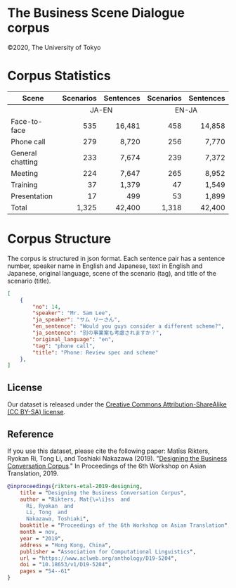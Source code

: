 # The Business Scene Dialogue corpus
©2020, The University of Tokyo

# Corpus Statistics


<table>
<thead>
  <tr>
    <th>Scene</th>
    <th>Scenarios</th>
    <th>Sentences</th>
    <th>Scenarios</th>
    <th>Sentences</th>
  </tr>
</thead>
<tbody>
  <tr>
    <td></td>
    <td align="center" colspan="2">JA-EN</td>
    <td align="center" colspan="2">EN-JA</td>
  </tr>
  <tr>
    <td>Face-to-face</td>
    <td align="right">535</td>
    <td align="right">16,481</td>
    <td align="right">458</td>
    <td align="right">14,858</td>
  </tr>
  <tr>
    <td>Phone call</td>
    <td align="right">279</td>
    <td align="right">8,720</td>
    <td align="right">256</td>
    <td align="right">7,770</td>
  </tr>
  <tr>
    <td>General chatting</td>
    <td align="right">233</td>
    <td align="right">7,674</td>
    <td align="right">239</td>
    <td align="right">7,372</td>
  </tr>
  <tr>
    <td>Meeting</td>
    <td align="right">224</td>
    <td align="right">7,647</td>
    <td align="right">265</td>
    <td align="right">8,952</td>
  </tr>
  <tr>
    <td>Training</td>
    <td align="right">37</td>
    <td align="right">1,379</td>
    <td align="right">47</td>
    <td align="right">1,549</td>
  </tr>
  <tr>
    <td>Presentation</td>
    <td align="right">17</td>
    <td align="right">499</td>
    <td align="right">53</td>
    <td align="right">1,899</td>
  </tr>
  <tr>
    <td>Total</td>
    <td align="right">1,325</td>
    <td align="right">42,400</td>
    <td align="right">1,318</td>
    <td align="right">42,400</td>
  </tr>
</tbody>
</table>


# Corpus Structure

The corpus is structured in json format. Each sentence pair has a sentence number, speaker name in English and Japanese, text in English and Japanese, original language, scene of the scenario (tag), and title of the scenario (title).

```json
[
    {
        "no": 14,
        "speaker": "Mr. Sam Lee",
        "ja_speaker": "サム リーさん",
        "en_sentence": "Would you guys consider a different scheme?",
        "ja_sentence": "別の事業案も考慮されますか？",
        "original_language": "en",
        "tag": "phone call",
        "title": "Phone: Review spec and scheme"
    },
]
```

## License
Our dataset is released under the [Creative Commons Attribution-ShareAlike (CC BY-SA) license](https://creativecommons.org/licenses/by-sa/4.0/legalcode).

## Reference
If you use this dataset, please cite the following paper:
Matīss Rikters, Ryokan Ri, Tong Li, and Toshiaki Nakazawa (2019). "[Designing the Business Conversation Corpus](https://www.aclweb.org/anthology/D19-5204.pdf)." In Proceedings of the 6th Workshop on Asian Translation, 2019.
```bibtex
@inproceedings{rikters-etal-2019-designing,
    title = "Designing the Business Conversation Corpus",
    author = "Rikters, Mat{\=\i}ss  and
      Ri, Ryokan  and
      Li, Tong  and
      Nakazawa, Toshiaki",
    booktitle = "Proceedings of the 6th Workshop on Asian Translation",
    month = nov,
    year = "2019",
    address = "Hong Kong, China",
    publisher = "Association for Computational Linguistics",
    url = "https://www.aclweb.org/anthology/D19-5204",
    doi = "10.18653/v1/D19-5204",
    pages = "54--61"
}
```